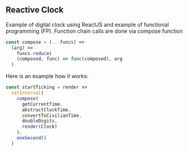 ## Reactive Clock

Example of digital clock using ReactJS and example of functional programming (FP). Function chain calls are done via compose function

```javascript
const compose = (...funcs) =>
  (arg) =>
    funcs.reduce(
    (composed, func) => func(composed), arg
  )
```

Here is an example how it works:

```javascript
const startTicking = render =>
  setInterval(
    compose(
      getCurrentTime,
      abstractClockTime,
      convertToCivilianTime,
      doubleDigits,
      render(Clock)
    ),
    oneSecond()
  )
```
